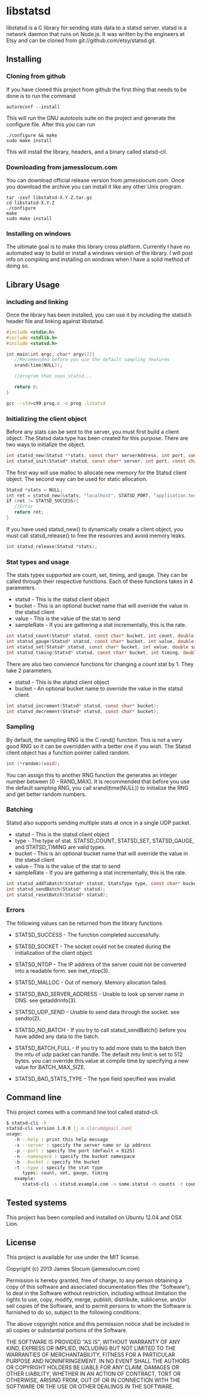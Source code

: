 # libstatsd
libstatsd is a C library for sending stats data to a statsd server. statsd is a network 
daemon that runs on Node.js. It was written by the engineers at Etsy and can be 
cloned from git://github.com/etsy/statsd.git. 

## Installing
### Cloning from github
If you have cloned this project from github the first thing that needs to be done is to
run the command 

```
autoreconf --install
```
This will run the GNU autotools suite on the project and generate the configure file. After
this you can run 

```
./configure && make
sudo make install
```
This will install the library, headers, and a binary called statsd-cli.

### Downloading from jamesslocum.com
You can download official release version from jamesslocum.com. Once you download
the archive you can install it like any other Unix program.

```
tar -zxvf libstatsd-X.Y.Z.tar.gz
cd libstatsd-X.Y.Z
./configure
make
sudo make install
```

### Installing on windows
The ultimate goal is to make this library cross platform. Currently I have no automated
way to build or install a windows version of the library. I will post info on compiling
and installing on windows when I have a solid method of doing so. 

## Library Usage
### including and linking
Once the library has been installed, you can use it by including the statsd.h header
file and linking against libstatsd.
```c
#include <stdio.h>
#include <stdlib.h>
#include <statsd.h>

int main(int argc, char* argv[]){
   //Recommended before you use the default sampling features
   srand(time(NULL));

   //program that uses statsd...

   return 0;
}
```

```bash
gcc --std=c99 prog.c -o prog -lstatsd
```
### Initializing the client object
Before any stats can be sent to the server, you must first build a client
object. The Statsd data type has been created for this purpose. There are two ways to 
initialize the object.

```c
int statsd_new(Statsd **stats, const char* serverAddress, int port, const char* nameSpace, const char* bucket);
int statsd_init(Statsd* statsd, const char* server, int port, const char* nameSpace, const char* bucket);
```
The first way will use malloc to allocate new memory for the Statsd client object. The 
second way can be used for static allocation. 

```c
Statsd *stats = NULL;
int ret = statsd_new(&stats, "localhost", STATSD_PORT, "application.test", "times");
if (ret != STATSD_SUCCESS){
   //Error
   return ret;
}
```
If you have used statsd_new() to dynamically create a client object, you must call
statsd_release() to free the resources and avoid memory leaks. 

```c
int statsd_release(Statsd *stats);
```

### Stat types and usage
The stats types supported are count, set, timing, and gauge. They can be called through 
their respective functions. Each of these functions takes in 4 parameters. 

* statsd - This is the statsd client object
* bucket - This is an optional bucket name that will override the value in the statsd client
* value - This is the value of the stat to send
* sampleRate - If you are gathering a stat incrementally, this is the rate.

```c
int statsd_count(Statsd* statsd, const char* bucket, int count, double sampleRate);
int statsd_gauge(Statsd* statsd, const char* bucket, int value, double sampleRate);
int statsd_set(Statsd* statsd, const char* bucket, int value, double sampleRate);
int statsd_timing(Statsd* statsd, const char* bucket, int timing, double sampleRate);
```
There are also two convience functions for changing a count stat by 1. They take
2 parameters.

* statsd - This is the statsd client object
* bucket - An optional bucket name to override the value in the statsd client.

```c
int statsd_increment(Statsd* statsd, const char* bucket);
int statsd_decrement(Statsd* statsd, const char* bucket);
```
### Sampling
By default, the sampling RNG is the C rand() function. This is not a very good
RNG so it can be overridden with a better one if you wish. The Statsd client
object has a function pointer called random.

```c
int (*random)(void);
```

You can assign this to another RNG function the generates an integer number
between [0 - RAND_MAX]. It is recommended that before you use the default
sampling RNG, you call srand(time(NULL)) to initialize the RNG and get
better random numbers. 

### Batching
Statsd also supports sending multiple stats at once in a single UDP packet. 

* statsd - This is the statsd client object
* type - The type of stat. STATSD_COUNT, STATSD_SET, STATSD_GAUGE, and STATSD_TIMING are valid types.
* bucket - This is an optional bucket name that will override the value in the statsd client
* value - This is the value of the stat to send
* sampleRate - If you are gathering a stat incrementally, this is the rate.

```c
int statsd_addToBatch(Statsd* statsd, StatsType type, const char* bucket, int value, double sampleRate);
int statsd_sendBatch(Statsd* statsd);
int statsd_resetBatch(Statsd* statsd);
```

### Errors
The following values can be returned from the library functions

* STATSD_SUCCESS - The function completed successfully.

* STATSD_SOCKET - The socket could not be  created  during  the  initialization  of  the
client object.

* STATSD_NTOP  -  The  IP  address  of the server could not be converted into a readable
form. see inet_ntop(3).

* STATSD_MALLOC - Out of memory. Memory allocation failed.

* STATSD_BAD_SERVER_ADDRESS - Unable to look up server name in DNS. see getaddrinfo(3).

* STATSD_UDP_SEND - Unable to send data through the socket. see sendto(2).

* STATSD_NO_BATCH - If you try to call statsd_sendBatch() before you have added any data
to the batch.

* STATSD_BATCH_FULL  -  If  you  try  to add more stats to the batch then the mtu of udp
packet can handle. The default mtu limit is set to 512 bytes. you  can  override  this
value at compile time by specifying a new value for BATCH_MAX_SIZE.

* STATSD_BAD_STATS_TYPE - The type field specified was invalid.

## Command line
This project comes with a command line tool called statsd-cli. 

```bash
$ statsd-cli -h
statsd-cli version 1.0.0 [j.m.slocum@gmail.com]
usage:
   -h --help : print this help message
   -s --server : specify the server name or ip address
   -p --port : specify the port (default = 8125)
   -n --namespace : specify the bucket namespace
   -b --bucket : specify the bucket
   -t --type : specify the stat type
      types: count, set, gauge, timing
   example:
      statsd-cli -s statsd.example.com -n some.statsd -b counts -t count 25
```
## Tested systems
This project has been compiled and installed on Ubuntu 12.04 and OSX Lion.

## License
This project is available for use under the MIT license.

Copyright (c) 2013 James Slocum (jamesslocum.com)

Permission is hereby granted, free of charge, to any person
obtaining a copy of this software and associated documentation
files (the "Software"), to deal in the Software without
restriction, including without limitation the rights to use,
copy, modify, merge, publish, distribute, sublicense, and/or sell
copies of the Software, and to permit persons to whom the
Software is furnished to do so, subject to the following
conditions:

The above copyright notice and this permission notice shall be
included in all copies or substantial portions of the Software.

THE SOFTWARE IS PROVIDED "AS IS", WITHOUT WARRANTY OF ANY KIND,
EXPRESS OR IMPLIED, INCLUDING BUT NOT LIMITED TO THE WARRANTIES
OF MERCHANTABILITY, FITNESS FOR A PARTICULAR PURPOSE AND
NONINFRINGEMENT. IN NO EVENT SHALL THE AUTHORS OR COPYRIGHT
HOLDERS BE LIABLE FOR ANY CLAIM, DAMAGES OR OTHER LIABILITY,
WHETHER IN AN ACTION OF CONTRACT, TORT OR OTHERWISE, ARISING
FROM, OUT OF OR IN CONNECTION WITH THE SOFTWARE OR THE USE OR
OTHER DEALINGS IN THE SOFTWARE.
